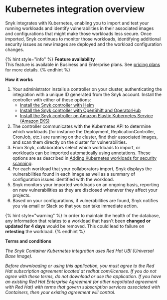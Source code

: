 # Kubernetes integration overview

Snyk integrates with Kubernetes, enabling you to import and test your running workloads and identify vulnerabilities in their associated images and configurations that might make those workloads less secure. Once imported, Snyk continues to monitor those workloads, identifying additional security issues as new images are deployed and the workload configuration changes.

{% hint style="info" %}
**Feature availability**\
This feature is available in Business and Enterprise plans. See [pricing plans](https://snyk.io/plans/) for more details.
{% endhint %}

**How it works**

1. Your administrator installs a controller on your cluster, authenticating the integration with a unique ID generated from the Snyk account. Install the controller with either of these options:
   * [Install the Snyk controller with Helm](install-the-snyk-controller-with-helm.md)
   * [Install the Snyk controller with OpenShift and OperatorHub](install-the-snyk-controller-with-openshift-4-and-operatorhub.md)
   * [Install the Snyk controller on Amazon Elastic Kubernetes Service (Amazon EKS)](install-the-snyk-controller-on-amazon-elastic-kubernetes-service-amazon-eks.md)
2. The controller communicates with the Kubernetes API to determine which workloads (for instance the Deployment, ReplicationController, CronJob, etc.) are running on the cluster, find their associated images, and scan them directly on the cluster for vulnerabilities.
3. From Snyk, collaborators select which workloads to import, or workloads can be imported automatically using annotations. These options are as described in [Adding Kubernetes workloads for security scanning](adding-kubernetes-workloads-for-security-scanning.md).
4. For each workload that your collaborators import, Snyk displays the vulnerabilities found in each image as well as a summary of configuration issues identified with the workload.
5. Snyk monitors your imported workloads on an ongoing basis, reporting on new vulnerabilities as they are disclosed whenever they affect your projects.
6. Based on your configurations, if vulnerabilities are found, Snyk notifies you via email or Slack so that you can take immediate action.

{% hint style="warning" %}
In order to maintain the health of the database, any information that relates to a workload that hasn't been **changed or updated for 4 days** would be removed. This could lead to failure on **retesting** the workload.
{% endhint %}

**Terms and conditions**

_The Snyk Container Kubernetes integration uses Red Hat UBI (Universal Base Image)._

_Before downloading or using this application, you must agree to the Red Hat subscription agreement located at redhat.com/licenses. If you do not agree with these terms, do not download or use the application. If you have an existing Red Hat Enterprise Agreement (or other negotiated agreement with Red Hat) with terms that govern subscription services associated with Containers, then your existing agreement will control._
